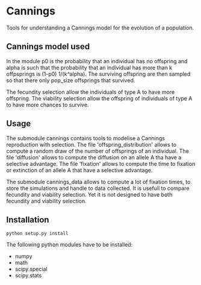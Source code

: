 # Cannings

Tools for understanding a Cannings model for the evolution of a population.

## Cannings model used

In the module p0 is the probability that an individual has no offspring and alpha is such that the probability that an individual has more than k offpsprings is (1-p0) 1/(k^alpha).
The surviving offspring are then sampled so that there only pop_size offsprings that survived.

The fecundity selection allow the individuals of type A to have more offspring.
The viability selection allow the offspring of individuals of type A to have more chances to survive.

## Usage

The submodule cannings contains tools to modelise a Cannings reproduction with selection.
The file 'offspring_distribution' allows to compute a random draw of the number of offsprings of an individual.
The file 'diffusion' allows to compute the diffusion on an allele A tha have a selective advantage.
The file 'fixation' allows to compute the time to fixation or extinction of an allele A that have a selective advantage.

The submodule cannings_data allows to compute a lot of fixation times, to store the simulations and handle to data collected.
It is usefull to compare fecundity and viability selection. Yet it is not designed to have both fecundity and viability selection.

## Installation

`python setup.py install`

The following python modules have to be installed:
- numpy
- math
- scipy.special
- scipy.stats
